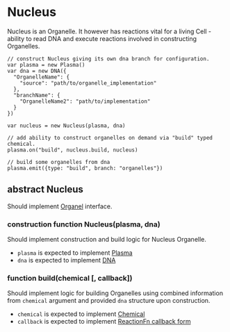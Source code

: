# Nucleus

Nucleus is an Organelle. It however has reactions vital for a living Cell - ability to read DNA and execute reactions involved in constructing Organelles. 

    // construct Nucleus giving its own dna branch for configuration.
    var plasma = new Plasma()
    var dna = new DNA({
      "OrganelleName": {
        "source": "path/to/organelle_implementation"
      },
      "branchName": {
        "OrganelleName2": "path/to/implementation"
      }
    })
    
    var nucleus = new Nucleus(plasma, dna)

    // add ability to construct organelles on demand via "build" typed chemical.
    plasma.on("build", nucleus.build, nucleus) 

    // build some organelles from dna
    plasma.emit({type: "build", branch: "organelles"})

## abstract Nucleus

Should implement [Organel](./Organel.md) interface.

### construction function Nucleus(plasma, dna)

Should implement construction and build logic for Nucleus Organelle.

* `plasma` is expected to implement [Plasma](./Plasma.md)
* `dna` is expected to implement [DNA](./DNA.md)

### function build(chemical [, callback])

Should implement logic for building Organelles using combined information from `chemical` argument and provided `dna` structure upon construction.

* `chemical` is expected to implement [Chemical](./Chemical.md)
* `callback` is expected to implement [ReactionFn callback form](./Reactions.md)